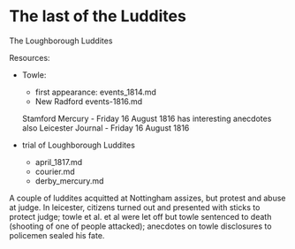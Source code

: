 # The last of the Luddites

The Loughborough Luddites

Resources:

- Towle:
  - first appearance: events_1814.md
  - New Radford events-1816.md

  Stamford Mercury - Friday 16 August 1816 has interesting anecdotes
also Leicester Journal - Friday 16 August 1816

- trial of Loughborough Luddites
  - april_1817.md
  - courier.md
  - derby_mercury.md

A couple of luddites acquitted at Nottingham assizes, but protest and abuse at judge. In leicester, citizens turned out and presented with sticks to protect judge; towle et al. et al were let off but towle sentenced to death (shooting of one of people attacked); anecdotes on towle disclosures to policemen sealed his fate.
